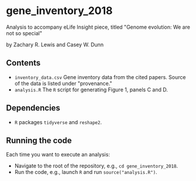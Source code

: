 # gene_inventory_2018

Analysis to accompany eLife Insight piece, titled "Genome evolution: We are not so special"

by Zachary R. Lewis and Casey W. Dunn

## Contents

- `inventory_data.csv` Gene inventory data from the cited papers. Source of the data is listed
under "provenance." 
- `analysis.R` The `R` script for generating Figure 1, panels C and D. 

## Dependencies

- `R` packages `tidyverse` and `reshape2`.

## Running the code

Each time you want to execute an analysis:

- Navigate to the root of the repository, e.g., `cd gene_inventory_2018`.
- Run the code, e.g., launch `R` and run `source("analysis.R")`.

